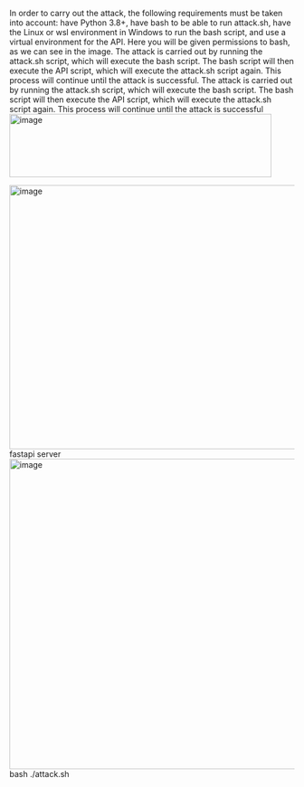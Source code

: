 In order to carry out the attack, the following requirements must be taken into account:
have Python 3.8+, have bash to be able to run attack.sh, have the Linux or wsl environment in Windows to run the bash script, and use a virtual environment for the API. Here you will be given permissions to bash, as we can see in the image.
The attack is carried out by running the attack.sh script, which will execute the bash script. The bash script will then execute the API script, which will execute the attack.sh script again. This process will continue until the attack is successful.
The attack is carried out by running the attack.sh script, which will execute the bash script. The bash script will then execute the API script, which will execute the attack.sh script again. This process will continue until the attack is successful 
<img width="463" height="112" alt="image" src="https://github.com/user-attachments/assets/484a83c3-b6fc-4ca1-a3fc-6ffbd6a70b54" />



<img width="914" height="467" alt="image" src="https://github.com/user-attachments/assets/81757ec3-2cfa-4d09-b8e6-baf8c107b2d9" />
fastapi server 



<img width="505" height="549" alt="image" src="https://github.com/user-attachments/assets/57a2ff97-c208-4a72-a8c4-dc2e4fb959ef" />
bash   ./attack.sh


